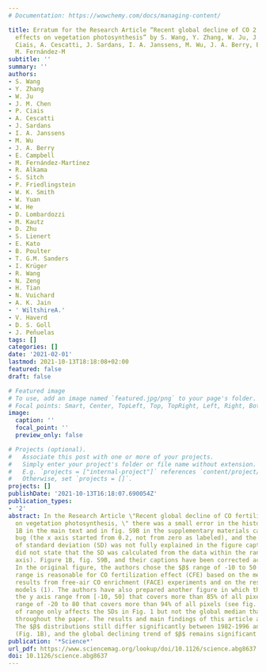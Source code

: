 ```yaml
---
# Documentation: https://wowchemy.com/docs/managing-content/

title: Erratum for the Research Article “Recent global decline of CO 2 fertilization
  effects on vegetation photosynthesis” by S. Wang, Y. Zhang, W. Ju, J. M. Chen, P.
  Ciais, A. Cescatti, J. Sardans, I. A. Janssens, M. Wu, J. A. Berry, E. Campbell,
  M. Fernández-M
subtitle: ''
summary: ''
authors:
- S. Wang
- Y. Zhang
- W. Ju
- J. M. Chen
- P. Ciais
- A. Cescatti
- J. Sardans
- I. A. Janssens
- M. Wu
- J. A. Berry
- E. Campbell
- M. Fernández-Martínez
- R. Alkama
- S. Sitch
- P. Friedlingstein
- W. K. Smith
- W. Yuan
- W. He
- D. Lombardozzi
- M. Kautz
- D. Zhu
- S. Lienert
- E. Kato
- B. Poulter
- T. G.M. Sanders
- I. Krüger
- R. Wang
- N. Zeng
- H. Tian
- N. Vuichard
- A. K. Jain
- ' WiltshireA.'
- V. Haverd
- D. S. Goll
- J. Peñuelas
tags: []
categories: []
date: '2021-02-01'
lastmod: 2021-10-13T18:18:08+02:00
featured: false
draft: false

# Featured image
# To use, add an image named `featured.jpg/png` to your page's folder.
# Focal points: Smart, Center, TopLeft, Top, TopRight, Left, Right, BottomLeft, Bottom, BottomRight.
image:
  caption: ''
  focal_point: ''
  preview_only: false

# Projects (optional).
#   Associate this post with one or more of your projects.
#   Simply enter your project's folder or file name without extension.
#   E.g. `projects = ["internal-project"]` references `content/project/deep-learning/index.md`.
#   Otherwise, set `projects = []`.
projects: []
publishDate: '2021-10-13T16:18:07.690054Z'
publication_types:
- '2'
abstract: In the Research Article \"Recent global decline of CO fertilization effects
  on vegetation photosynthesis, \" there was a small error in the histogram in Fig.
  1B in the main text and in fig. S9B in the supplementary materials caused by a data-processing
  bug (the x axis started from 0.2, not from zero as labeled), and the calculation
  of standard deviation (SD) was not fully explained in the figure caption (the caption
  did not state that the SD was calculated from the data within the range of the y
  axis). Figure 1B, fig. S9B, and their captions have been corrected accordingly.
  In the original figure, the authors chose the $β$ range of -10 to 50 because this
  range is reasonable for CO fertilization effect (CFE) based on the meta-analysis
  results from free-air CO enrichment (FACE) experiments and on the results from Earth-system
  models (1). The authors have also prepared another figure in which they have changed
  the y axis range from [-10, 50] that covers more than 85% of all pixels to a wider
  range of -20 to 80 that covers more than 94% of all pixels (see fig. S1). The change
  of range only affects the SDs in Fig. 1 but not the global median that was used
  throughout the paper. The results and main findings of this article are not affected.
  The $β$ distributions still differ significantly between 1982-1996 and 2001- 2015
  (Fig. 1B), and the global declining trend of $β$ remains significant (Fig. 1A).
publication: '*Science*'
url_pdf: https://www.sciencemag.org/lookup/doi/10.1126/science.abg8637
doi: 10.1126/science.abg8637
---
```

